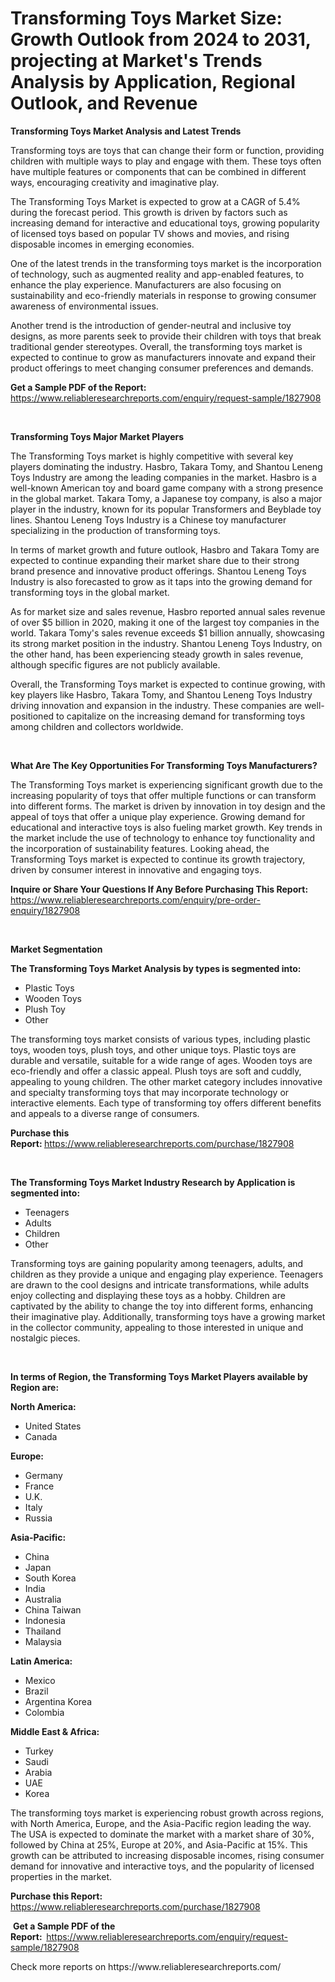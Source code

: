 <p><h1>Transforming Toys Market Size: Growth Outlook from 2024 to 2031, projecting at Market's Trends Analysis by Application, Regional Outlook, and Revenue</h1></p><p><strong>Transforming Toys Market Analysis and Latest Trends</strong></p>
<p><p>Transforming toys are toys that can change their form or function, providing children with multiple ways to play and engage with them. These toys often have multiple features or components that can be combined in different ways, encouraging creativity and imaginative play.</p><p>The Transforming Toys Market is expected to grow at a CAGR of 5.4% during the forecast period. This growth is driven by factors such as increasing demand for interactive and educational toys, growing popularity of licensed toys based on popular TV shows and movies, and rising disposable incomes in emerging economies.</p><p>One of the latest trends in the transforming toys market is the incorporation of technology, such as augmented reality and app-enabled features, to enhance the play experience. Manufacturers are also focusing on sustainability and eco-friendly materials in response to growing consumer awareness of environmental issues.</p><p>Another trend is the introduction of gender-neutral and inclusive toy designs, as more parents seek to provide their children with toys that break traditional gender stereotypes. Overall, the transforming toys market is expected to continue to grow as manufacturers innovate and expand their product offerings to meet changing consumer preferences and demands.</p></p>
<p><strong>Get a Sample PDF of the Report:&nbsp;</strong> <a href="https://www.reliableresearchreports.com/enquiry/request-sample/1827908">https://www.reliableresearchreports.com/enquiry/request-sample/1827908</a></p>
<p>&nbsp;</p>
<p><strong>Transforming Toys Major Market Players</strong></p>
<p><p>The Transforming Toys market is highly competitive with several key players dominating the industry. Hasbro, Takara Tomy, and Shantou Leneng Toys Industry are among the leading companies in the market. Hasbro is a well-known American toy and board game company with a strong presence in the global market. Takara Tomy, a Japanese toy company, is also a major player in the industry, known for its popular Transformers and Beyblade toy lines. Shantou Leneng Toys Industry is a Chinese toy manufacturer specializing in the production of transforming toys.</p><p>In terms of market growth and future outlook, Hasbro and Takara Tomy are expected to continue expanding their market share due to their strong brand presence and innovative product offerings. Shantou Leneng Toys Industry is also forecasted to grow as it taps into the growing demand for transforming toys in the global market.</p><p>As for market size and sales revenue, Hasbro reported annual sales revenue of over $5 billion in 2020, making it one of the largest toy companies in the world. Takara Tomy's sales revenue exceeds $1 billion annually, showcasing its strong market position in the industry. Shantou Leneng Toys Industry, on the other hand, has been experiencing steady growth in sales revenue, although specific figures are not publicly available.</p><p>Overall, the Transforming Toys market is expected to continue growing, with key players like Hasbro, Takara Tomy, and Shantou Leneng Toys Industry driving innovation and expansion in the industry. These companies are well-positioned to capitalize on the increasing demand for transforming toys among children and collectors worldwide.</p></p>
<p>&nbsp;</p>
<p><strong>What Are The Key Opportunities For Transforming Toys Manufacturers?</strong></p>
<p><p>The Transforming Toys market is experiencing significant growth due to the increasing popularity of toys that offer multiple functions or can transform into different forms. The market is driven by innovation in toy design and the appeal of toys that offer a unique play experience. Growing demand for educational and interactive toys is also fueling market growth. Key trends in the market include the use of technology to enhance toy functionality and the incorporation of sustainability features. Looking ahead, the Transforming Toys market is expected to continue its growth trajectory, driven by consumer interest in innovative and engaging toys.</p></p>
<p><strong>Inquire or Share Your Questions If Any Before Purchasing This Report:</strong> <a href="https://www.reliableresearchreports.com/enquiry/pre-order-enquiry/1827908">https://www.reliableresearchreports.com/enquiry/pre-order-enquiry/1827908</a></p>
<p>&nbsp;</p>
<p><strong>Market Segmentation</strong></p>
<p><strong>The Transforming Toys Market Analysis by types is segmented into:</strong></p>
<p><ul><li>Plastic Toys</li><li>Wooden Toys</li><li>Plush Toy</li><li>Other</li></ul></p>
<p><p>The transforming toys market consists of various types, including plastic toys, wooden toys, plush toys, and other unique toys. Plastic toys are durable and versatile, suitable for a wide range of ages. Wooden toys are eco-friendly and offer a classic appeal. Plush toys are soft and cuddly, appealing to young children. The other market category includes innovative and specialty transforming toys that may incorporate technology or interactive elements. Each type of transforming toy offers different benefits and appeals to a diverse range of consumers.</p></p>
<p><strong>Purchase this Report:&nbsp;</strong><a href="https://www.reliableresearchreports.com/purchase/1827908">https://www.reliableresearchreports.com/purchase/1827908</a></p>
<p>&nbsp;</p>
<p><strong>The Transforming Toys Market Industry Research by Application is segmented into:</strong></p>
<p><ul><li>Teenagers</li><li>Adults</li><li>Children</li><li>Other</li></ul></p>
<p><p>Transforming toys are gaining popularity among teenagers, adults, and children as they provide a unique and engaging play experience. Teenagers are drawn to the cool designs and intricate transformations, while adults enjoy collecting and displaying these toys as a hobby. Children are captivated by the ability to change the toy into different forms, enhancing their imaginative play. Additionally, transforming toys have a growing market in the collector community, appealing to those interested in unique and nostalgic pieces.</p></p>
<p>&nbsp;</p>
<p><strong>In terms of Region, the Transforming Toys Market Players available by Region are:</strong></p>
<p>
    <p> <strong> North America: </strong>
        <ul>
            <li>United States</li>
            <li>Canada</li>
        </ul>
        </p> 
    <p> <strong> Europe: </strong>
        <ul>
            <li>Germany</li>
            <li>France</li>
            <li>U.K.</li>
            <li>Italy</li>
            <li>Russia</li>
        </ul>
        </p> 
    <p> <strong> Asia-Pacific: </strong>
        <ul>
            <li>China</li>
            <li>Japan</li>
            <li>South Korea</li>
            <li>India</li>
            <li>Australia</li>
            <li>China Taiwan</li>
            <li>Indonesia</li>
            <li>Thailand</li>
            <li>Malaysia</li>
        </ul>
        </p> 
    <p> <strong> Latin America: </strong>
        <ul>
            <li>Mexico</li>
            <li>Brazil</li>
            <li>Argentina Korea</li>
            <li>Colombia</li>
        </ul>
        </p> 
    <p> <strong> Middle East & Africa: </strong>
        <ul>
            <li>Turkey</li>
            <li>Saudi</li>
            <li>Arabia</li>
            <li>UAE</li>
            <li>Korea</li>
        </ul>
    </p>
    </p>
<p><p>The transforming toys market is experiencing robust growth across regions, with North America, Europe, and the Asia-Pacific region leading the way. The USA is expected to dominate the market with a market share of 30%, followed by China at 25%, Europe at 20%, and Asia-Pacific at 15%. This growth can be attributed to increasing disposable incomes, rising consumer demand for innovative and interactive toys, and the popularity of licensed properties in the market.</p></p>
<p><strong>Purchase this Report: </strong><a href="https://www.reliableresearchreports.com/purchase/1827908">https://www.reliableresearchreports.com/purchase/1827908</a></p>
<p>&nbsp;<strong>Get a Sample PDF of the Report:&nbsp;&nbsp;</strong><a href="https://www.reliableresearchreports.com/enquiry/request-sample/1827908">https://www.reliableresearchreports.com/enquiry/request-sample/1827908</a></p>
<p><strong></strong></p>
<p>Check more reports on https://www.reliableresearchreports.com/</p>